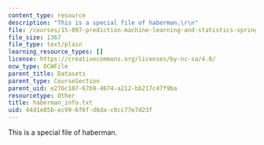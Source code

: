 ```yaml
---
content_type: resource
description: "This is a special file of haberman.\r\n"
file: /courses/15-097-prediction-machine-learning-and-statistics-spring-2012/44d1e85bec996f6fd6dac0cc77e7d23f_haberman_info.txt
file_size: 1367
file_type: text/plain
learning_resource_types: []
license: https://creativecommons.org/licenses/by-nc-sa/4.0/
ocw_type: OCWFile
parent_title: Datasets
parent_type: CourseSection
parent_uid: e276c107-67b9-4674-a212-bb217c47f9ba
resourcetype: Other
title: haberman_info.txt
uid: 44d1e85b-ec99-6f6f-d6da-c0cc77e7d23f
---
```

This is a special file of haberman.
